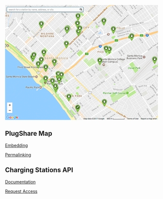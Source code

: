 <img src="embed.png">

## PlugShare Map

[Embedding](embedding)

[Permalinking](permalinking)

## Charging Stations API

[Documentation](docs)

[Request Access](request-access)